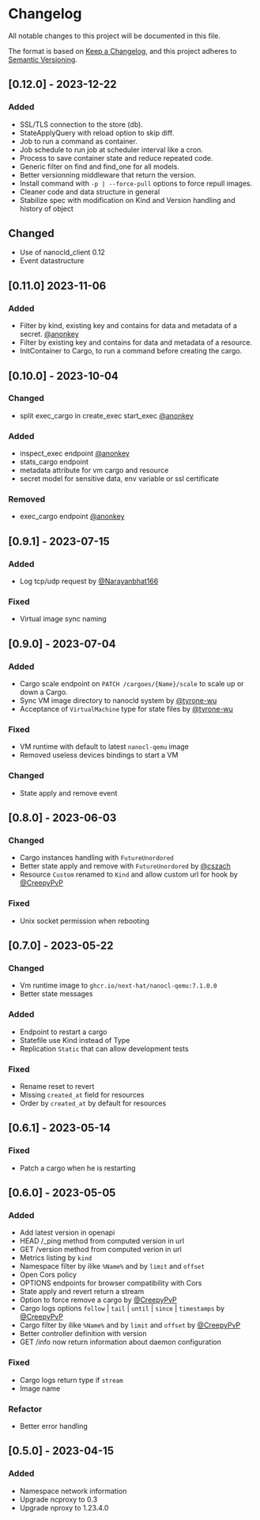 # Changelog

All notable changes to this project will be documented in this file.

The format is based on [Keep a Changelog](https://keepachangelog.com/en/1.0.0/),
and this project adheres to [Semantic Versioning](https://semver.org/spec/v2.0.0.html).

## [0.12.0] - 2023-12-22

### Added

- SSL/TLS connection to the store (db).
- StateApplyQuery with reload option to skip diff.
- Job to run a command as container.
- Job schedule to run job at scheduler interval like a cron.
- Process to save container state and reduce repeated code.
- Generic filter on find and find_one for all models.
- Better versionning middleware that return the version.
- Install command with `-p | --force-pull` options to force repull images.
- Cleaner code and data structure in general
- Stabilize spec with modification on Kind and Version handling and history of object

## Changed

- Use of nanocld_client 0.12
- Event datastructure

## [0.11.0] 2023-11-06

### Added

- Filter by kind, existing key and contains for data and metadata of a secret. [@anonkey](https://github.com/anonkey)
- Filter by existing key and contains for data and metadata of a resource.
- InitContainer to Cargo, to run a command before creating the cargo.

## [0.10.0] - 2023-10-04

### Changed

- split exec_cargo in create_exec start_exec [@anonkey](https://github.com/anonkey)

### Added

- inspect_exec endpoint [@anonkey](https://github.com/anonkey)
- stats_cargo endpoint
- metadata attribute for vm cargo and resource
- secret model for sensitive data, env variable or ssl certificate

### Removed

- exec_cargo endpoint [@anonkey](https://github.com/anonkey)

## [0.9.1] - 2023-07-15

### Added

- Log tcp/udp request by [@Narayanbhat166](https://github.com/Narayanbhat166)

### Fixed

- Virtual image sync naming

## [0.9.0] - 2023-07-04

### Added

- Cargo scale endpoint on `PATCH /cargoes/{Name}/scale` to scale up or down a Cargo.
- Sync VM image directory to nanocld system by [@tyrone-wu](https://github.com/tyrone-wu)
- Acceptance of `VirtualMachine` type for state files by [@tyrone-wu](https://github.com/tyrone-wu)

### Fixed

- VM runtime with default to latest `nanocl-qemu` image
- Removed useless devices bindings to start a VM

### Changed

- State apply and remove event

## [0.8.0] - 2023-06-03

### Changed

- Cargo instances handling with `FutureUnordored`
- Better state apply and remove with `FutureUnordored` by [@cszach](https://github.com/cszach)
- Resource `Custom` renamed to `Kind` and allow custom url for hook by [@CreepyPvP](https://github.com/CreepyPvP)

### Fixed

- Unix socket permission when rebooting

## [0.7.0] - 2023-05-22

### Changed

- Vm runtime image to `ghcr.io/next-hat/nanocl-qemu:7.1.0.0`
- Better state messages

### Added

- Endpoint to restart a cargo
- Statefile use Kind instead of Type
- Replication `Static` that can allow development tests

### Fixed

- Rename reset to revert
- Missing `created_at` field for resources
- Order by `created_at` by default for resources

## [0.6.1] - 2023-05-14

### Fixed

- Patch a cargo when he is restarting

## [0.6.0] - 2023-05-05

### Added

- Add latest version in openapi
- HEAD /\_ping method from computed version in url
- GET /version method from computed verion in url
- Metrics listing by `kind`
- Namespace filter by ilike `%Name%` and by `limit` and `offset`
- Open Cors policy
- OPTIONS endpoints for browser compatibility with Cors
- State apply and revert return a stream
- Option to force remove a cargo by [@CreepyPvP](https://github.com/CreepyPvP)
- Cargo logs options `follow` | `tail` | `until` | `since` | `timestamps` by [@CreepyPvP](https://github.com/CreepyPvP)
- Cargo filter by ilike `%Name%` and by `limit` and `offset` by [@CreepyPvP](https://github.com/CreepyPvP)
- Better controller definition with version
- GET /info now return information about daemon configuration

### Fixed

- Cargo logs return type if `stream`
- Image name

### Refactor

- Better error handling

## [0.5.0] - 2023-04-15

### Added

- Namespace network information
- Upgrade ncproxy to 0.3
- Upgrade nproxy to 1.23.4.0
